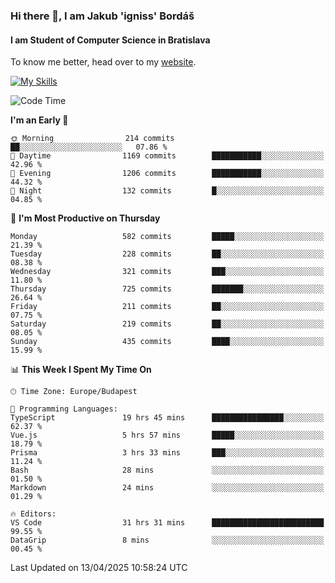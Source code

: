 ### Hi there 👋, I am Jakub 'igniss' Bordáš

#### I am Student of Computer Science in Bratislava
To know me better, head over to my [website](https://bordas.sk).

[![My Skills](https://skillicons.dev/icons?i=js,typescript,html,css,figma,svelte,vue,next,postgresql,nest,express,nodejs)](https://bordas.sk)


<!--START_SECTION:waka-->
![Code Time](http://img.shields.io/badge/Code%20Time-1%2C830%20hrs%2023%20mins-blue)

**I'm an Early 🐤** 

```text
🌞 Morning                214 commits         ██░░░░░░░░░░░░░░░░░░░░░░░   07.86 % 
🌆 Daytime                1169 commits        ███████████░░░░░░░░░░░░░░   42.96 % 
🌃 Evening                1206 commits        ███████████░░░░░░░░░░░░░░   44.32 % 
🌙 Night                  132 commits         █░░░░░░░░░░░░░░░░░░░░░░░░   04.85 % 
```
📅 **I'm Most Productive on Thursday** 

```text
Monday                   582 commits         █████░░░░░░░░░░░░░░░░░░░░   21.39 % 
Tuesday                  228 commits         ██░░░░░░░░░░░░░░░░░░░░░░░   08.38 % 
Wednesday                321 commits         ███░░░░░░░░░░░░░░░░░░░░░░   11.80 % 
Thursday                 725 commits         ███████░░░░░░░░░░░░░░░░░░   26.64 % 
Friday                   211 commits         ██░░░░░░░░░░░░░░░░░░░░░░░   07.75 % 
Saturday                 219 commits         ██░░░░░░░░░░░░░░░░░░░░░░░   08.05 % 
Sunday                   435 commits         ████░░░░░░░░░░░░░░░░░░░░░   15.99 % 
```


📊 **This Week I Spent My Time On** 

```text
🕑︎ Time Zone: Europe/Budapest

💬 Programming Languages: 
TypeScript               19 hrs 45 mins      ████████████████░░░░░░░░░   62.37 % 
Vue.js                   5 hrs 57 mins       █████░░░░░░░░░░░░░░░░░░░░   18.79 % 
Prisma                   3 hrs 33 mins       ███░░░░░░░░░░░░░░░░░░░░░░   11.24 % 
Bash                     28 mins             ░░░░░░░░░░░░░░░░░░░░░░░░░   01.50 % 
Markdown                 24 mins             ░░░░░░░░░░░░░░░░░░░░░░░░░   01.29 % 

🔥 Editors: 
VS Code                  31 hrs 31 mins      █████████████████████████   99.55 % 
DataGrip                 8 mins              ░░░░░░░░░░░░░░░░░░░░░░░░░   00.45 % 
```


 Last Updated on 13/04/2025 10:58:24 UTC
<!--END_SECTION:waka-->
